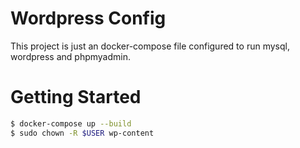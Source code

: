 # Wordpress Config

This project is just an docker-compose file configured to run mysql, wordpress and phpmyadmin.

# Getting Started
```sh
$ docker-compose up --build
$ sudo chown -R $USER wp-content
```